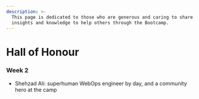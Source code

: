```yaml
---
description: >-
  This page is dedicated to those who are generous and caring to share their
  insights and knowledge to help others through the Bootcamp.
---
```


# Hall of Honour



### Week 2

* Shehzad Ali: superhuman WebOps engineer by day, and a community hero at the camp



